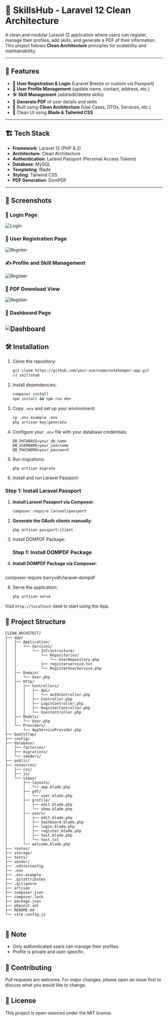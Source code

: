 # 🧠 SkillsHub - Laravel 12 Clean Architecture

A clean and modular Laravel 12 application where users can register, manage their profiles, add skills, and generate a PDF of their information. This project follows **Clean Architecture** principles for scalability and maintainability.

---

## 🚀 Features

- 🔐 **User Registration & Login** (Laravel Breeze or custom via Passport)
- 👤 **User Profile Management** (update name, contact, address, etc.)
- 🛠️ **Skill Management** (add/edit/delete skills)
- 📄 **Generate PDF** of user details and skills
- 🎯 Built using **Clean Architecture** (Use Cases, DTOs, Services, etc.)
- 🎨 Clean UI using **Blade & Tailwind CSS**

---

## 🏗️ Tech Stack

- **Framework**: Laravel 12 (PHP 8.2)
- **Architecture**: Clean Architecture
- **Authentication**: Laravel Passport (Personal Access Tokens)
- **Database**: MySQL
- **Templating**: Blade
- **Styling**: Tailwind CSS
- **PDF Generation**: DomPDF

---

## 📸 Screenshots


### 🔐 Login Page
![Login](public/images/login.png)


### 👤 User Registration Page
![Register](public/images/register.png)

### ✍️ Profile and Skill Management
![Register](public/images/edit.png)

### 📄 PDF Download View
![Register](public/images/pdf.png)

### 👤 Dashboard Page
![Dashboard](public/images/dashboard.png)
---





## 🛠️  Installation

1. Clone the repository:

   ```bash
   git clone https://github.com/your-username/notekeeper-app.git
   cd skillshub
   ```

2. Install dependencies:

   ```bash
   composer install
   npm install && npm run dev
   ```

3. Copy `.env` and set up your environment:

   ```bash
   cp .env.example .env
   php artisan key:generate
   ```

4. Configure your `.env` file with your database credentials:

   ```env
   DB_DATABASE=your_db_name
   DB_USERNAME=your_username
   DB_PASSWORD=your_password
   ```

5. Run migrations:

   ```bash
   php artisan migrate
   ```

6. Install and run Laravel Passport:

  ### Step 1: Install Laravel Passport

1. **Install Laravel Passport via Composer**:

   ```bash
   composer require laravel/passport
2. **Generate the OAuth clients manually**:
   ```bash
   php artisan passport:client

   ```
7. Install DOMPDF Package:
   
   ### Step 1: Install DOMPDF Package
   
1. **Install DOMPDF Package via Composer**:

   ```bash
  composer require barryvdh/laravel-dompdf

   
8. Serve the application:

   ```bash
   php artisan serve
   ```

Visit `http://localhost:8000` to start using the  App.

## 📁 Project Structure

```
CLEAN_ARCHITECT/
├── app/
│   ├── Application/
│   │   └── Services/
│   │       └── Infrastructure/
│   │           └── Repositories/
│   │               └── UserRepository.php
│   │           ├── registerservice.txt
│   │           └── RegisterUserService.php
│   ├── Domain/
│   │   └── User.php
│   ├── Http/
│   │   ├── Controllers/
│   │   │   ├── Api/
│   │   │   │   └── AuthController.php
│   │   │   ├── Controller.php
│   │   │   ├── LoginController.php
│   │   │   ├── RegisterController.php
│   │   │   └── UserController.php
│   ├── Models/
│   │   └── User.php
│   └── Providers/
│       └── AppServiceProvider.php
├── bootstrap/
├── config/
├── database/
│   ├── factories/
│   ├── migrations/
│   └── seeders/
├── public/
├── resources/
│   ├── css/
│   ├── js/
│   └── views/
│       ├── layouts/
│       │   └── app.blade.php
│       ├── pdf/
│       │   └── user.blade.php
│       ├── profile/
│       │   ├── edit.blade.php
│       │   └── show.blade.php
│       ├── users/
│       │   ├── edit.blade.php
│       │   ├── dashboard.blade.php
│       │   ├── login.blade.php
│       │   ├── register.blade.php
│       │   ├── test.blade.php
│       │   └── text.txt
│       └── welcome.blade.php
├── routes/
├── storage/
├── tests/
├── vendor/
├── .editorconfig
├── .env
├── .env.example
├── .gitattributes
├── .gitignore
├── artisan
├── composer.json
├── composer.lock
├── package.json
├── phpunit.xml
├── README.md
└── vite.config.js


```

## 📌 Note

- Only authenticated users can manage their profiles.
- Profile is private and user-specific.


## 🤝 Contributing

Pull requests are welcome. For major changes, please open an issue first to discuss what you would like to change.

## 📄 License

This project is open-sourced under the MIT license.
